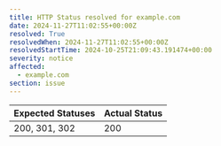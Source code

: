 ```yaml
---
title: HTTP Status resolved for example.com
date: 2024-11-27T11:02:55+00:00Z
resolved: True
resolvedWhen: 2024-11-27T11:02:55+00:00Z
resolvedStartTime: 2024-10-25T21:09:43.191474+00:00
severity: notice
affected:
  - example.com
section: issue
---
```


| Expected Statuses | Actual Status  |
|-------------------|----------------|
| 200, 301, 302 | 200 |
